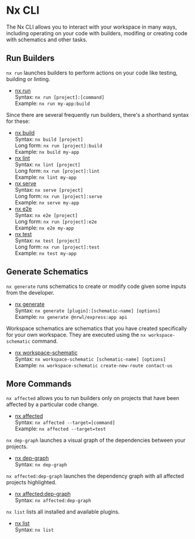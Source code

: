# Nx CLI

The Nx CLI allows you to interact with your workspace in many ways, including operating on your code with builders, modifing or creating code with schematics and other tasks.

## Run Builders

`nx run` launches builders to perform actions on your code like testing, building or linting.

- [nx run](./run)  
  Syntax: `nx run [project]:[command]`  
  Example: `nx run my-app:build`

Since there are several frequently run builders, there's a shorthand syntax for these:

- [nx build](./build)  
  Syntax: `nx build [project]`  
  Long form: `nx run [project]:build`  
  Example: `nx build my-app`
- [nx lint](./lint)  
  Syntax: `nx lint [project]`  
  Long form: `nx run [project]:lint`  
  Example: `nx lint my-app`
- [nx serve](./serve)  
  Syntax: `nx serve [project]`  
  Long form: `nx run [project]:serve`  
  Example: `nx serve my-app`
- [nx e2e](./e2e)  
  Syntax: `nx e2e [project]`  
  Long form: `nx run [project]:e2e`  
  Example: `nx e2e my-app`
- [nx test](./test)  
  Syntax: `nx test [project]`  
  Long form: `nx run [project]:test`  
  Example: `nx test my-app`

## Generate Schematics

`nx generate` runs schematics to create or modify code given some inputs from the developer.

- [nx generate](./generate)  
  Syntax: `nx generate [plugin]:[schematic-name] [options]`  
  Example: `nx generate @nrwl/express:app api`

Workspace schematics are schematics that you have created specifically for your own workspace. They are executed using the `nx workspace-schematic` command.

- [nx workspace-schematic](./workspace-schematic)  
  Syntax: `nx workspace-schematic [schematic-name] [options]`  
  Example: `nx workspace-schematic create-new-route contact-us`

## More Commands

`nx affected` allows you to run builders only on projects that have been affected by a particular code change.

- [nx affected](./affected)  
  Syntax: `nx affected --target=[command]`  
  Example: `nx affected --target=test`

`nx dep-graph` launches a visual graph of the dependencies between your projects.

- [nx dep-graph](./dep-graph)  
  Syntax: `nx dep-graph`

`nx affected:dep-graph` launches the dependency graph with all affected projects highlighted.

- [nx affected:dep-graph](./affected-dep-graph)  
  Syntax: `nx affected:dep-graph`

`nx list` lists all installed and available plugins.

- [nx list](./list)  
  Syntax: `nx list`
